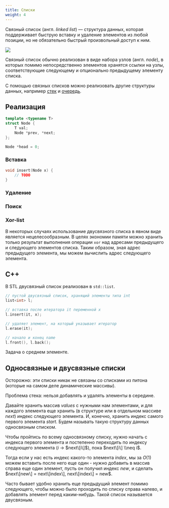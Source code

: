 ```yaml
---
title: Списки
weight: 4
---
```


Связный список (англ. *linked list*) — структура данных, которая поддерживает быструю вставку и удаление элементов из любой позиции, но не обязательно быстрый произвольный доступ к ним.

![](../img/linked.png)

Связный список обычно реализован в виде набора узлов (англ. *node*), в которых помимо непосредственно элементов хранятся ссылки на узлы, соответствующие следующему и опционально предыдущему элементу списка.

С помощью связных списков можно реализовать другие структуры данных, например [стек](stack) и [очередь](queue).

## Реализация

```cpp
template <typename T>
struct Node {
    T val;
    Node *prev, *next;
};

Node *head = 0;
```

### Вставка

```cpp
void insert(Node x) {
    // TODO
}
```

### Удаление

### Поиск

### Xor-list

В некоторых случаях использование двусвязного списка в явном виде является нецелесообразным. В целях экономии памяти можно хранить только результат выполнения операции `xor` над адресами предыдущего и следующего элементов списка. Таким образом, зная адрес предыдущего элемента, мы можем вычислить адрес следующего элемента.

## C++

В STL двусвязный список реализован в `std::list`.

```cpp
// пустой двусвязный список, хранящий элементы типа int
list<int> l;

// вставка после итератора it переменной x
l.insert(it, x);

// удаляет элемент, на который указывает итератор
l.erase(it);

// начало и конец name
l.front(), l.back();
```

Задача о среднем элементе.


## Односвязные и двусвязные списки

Осторожно: эти списки никак не связаны со списками из питона (которые на
самом деле динамические массивы).

Проблема стека: нельзя добавлять и удалять элементы в середине.

Давайте хранить массив $values$ с нужными нам элементами, и для каждого
элемента еще хранить (в структуре или в отдельном массиве $next$)
индекс следующего элемента. И, конечно, хранить индекс самого
первого элемента $start$. Будем называть такую структуру данных
односвязным списком.

Чтобы пройтись по всему односвязному списку, нужно начать с индекса
первого элемента и постепенно переходить по индексу следующего
элемента ($i$ -\> $next\[i\]$), пока $next\[i\] \\neq i$.

Тогда если у нас есть индекс какого-то элемента $index$, мы за $O(1)$
можем вставить после него еще один - нужно добавить в массив справа
еще один элемент, пусть он получил индекс $new$, и сделать
$next\[new\] = next\[index\], next\[index\] = new$.

Часто бывает удобно хранить еще предыдущий элемент помимо следующего,
чтобы можно было проходить по списку справа налево, и добавлять
элемент перед каким-нибудь. Такой список называется двусвязным.